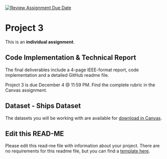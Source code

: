[![Review Assignment Due Date](https://classroom.github.com/assets/deadline-readme-button-22041afd0340ce965d47ae6ef1cefeee28c7c493a6346c4f15d667ab976d596c.svg)](https://classroom.github.com/a/q5QI421G)
# Project 3

This is an **individual assignment**.

## Code Implementation & Technical Report

The final deliverables include a 4-page IEEE-format report, code implementation and a detailed GitHub readme file.

Project 3 is due December 4 @ 11:59 PM. Find the complete rubric in the Canvas assignment.

## Dataset - Ships Dataset

The datasets you will be working with are available for [download in Canvas]([https://ufl.instructure.com/courses/514422/files/folder/Project%202%20-%20Ships%20Dataset](https://ufl.instructure.com/courses/514422/files/folder/Project%203)).

## Edit this READ-ME

Please edit this read-me file with information about your project. There are no requirements for this readme file, but you can find a [template here](https://github.com/catiaspsilva/README-template).
